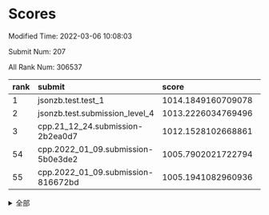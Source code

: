# Scores

Modified Time: 2022-03-06 10:08:03

Submit Num: 207

All Rank Num: 306537

| rank |               submit               |       score        |       sigma        | pk_num |
| :--- | :--------------------------------- | :----------------- | :----------------- | :----- |
| 1    | jsonzb.test.test_1                 | 1014.1849160709078 | 0.8554002674965161 | 5924   |
| 2    | jsonzb.test.submission_level_4     | 1013.2226034769496 | 0.7810967420666214 | 5926   |
| 3    | cpp.21_12_24.submission-2b2ea0d7   | 1012.1528102668861 | 0.7768813881801879 | 5925   |
| 54   | cpp.2022_01_09.submission-5b0e3de2 | 1005.7902021722794 | 0.7138816660982945 | 5921   |
| 55   | cpp.2022_01_09.submission-816672bd | 1005.1941082960936 | 0.7280713769864432 | 5925   |


<details>
<summary>全部</summary>

| rank |                 submit                 |       score        |       sigma        | pk_num |
| :--- | :------------------------------------- | :----------------- | :----------------- | :----- |
| 1    | jsonzb.test.test_1                     | 1014.1849160709078 | 0.8554002674965161 | 5924   |
| 2    | jsonzb.test.submission_level_4         | 1013.2226034769496 | 0.7810967420666214 | 5926   |
| 3    | cpp.21_12_24.submission-2b2ea0d7       | 1012.1528102668861 | 0.7768813881801879 | 5925   |
| 4    | gobigger.level_3.submission_level_3_27 | 1011.5088155807042 | 0.8135042654681254 | 5924   |
| 5    | gobigger.level_3.submission_level_3_6  | 1011.2981089848216 | 0.7729637169429742 | 5921   |
| 6    | gobigger.level_3.submission_level_3_31 | 1011.0008547865826 | 0.7655694163308125 | 5918   |
| 7    | gobigger.level_3.submission_level_3_22 | 1010.9292716421833 | 0.7519893577128355 | 5923   |
| 8    | gobigger.level_3.submission_level_3_29 | 1010.8942692634298 | 0.7776184128180429 | 5923   |
| 9    | gobigger.level_3.submission_level_3_19 | 1010.8829420312011 | 0.7956898173242384 | 5922   |
| 10   | gobigger.level_3.submission_level_3_47 | 1010.7874454694918 | 0.7626827380089106 | 5924   |
| 11   | gobigger.level_3.submission_level_3_34 | 1010.719689811101  | 0.7558347660311336 | 5920   |
| 12   | gobigger.level_3.submission_level_3_38 | 1010.6278601665916 | 0.7772363169545051 | 5925   |
| 13   | gobigger.level_3.submission_level_3_32 | 1010.607034413344  | 0.741833828445853  | 5921   |
| 14   | gobigger.level_3.submission_level_3_28 | 1010.599455351041  | 0.7734178106583582 | 5922   |
| 15   | gobigger.level_3.submission_level_3_42 | 1010.5689213569254 | 0.7544578020021314 | 5927   |
| 16   | gobigger.level_3.submission_level_3_44 | 1010.5165207767864 | 0.776742551327106  | 5921   |
| 17   | gobigger.level_3.submission_level_3_46 | 1010.5114280740539 | 0.7574550962219645 | 5922   |
| 18   | gobigger.level_3.submission_level_3_43 | 1010.3668860875698 | 0.7588541367398416 | 5921   |
| 19   | gobigger.level_3.submission_level_3_9  | 1010.311541146268  | 0.7814912413683124 | 5926   |
| 20   | gobigger.level_3.submission_level_3_25 | 1010.3109137592227 | 0.774378290151042  | 5925   |
| 21   | gobigger.level_3.submission_level_3_13 | 1010.2925291173473 | 0.747597301966957  | 5924   |
| 22   | gobigger.level_3.submission_level_3_45 | 1010.2602232736265 | 0.7676194526758074 | 5921   |
| 23   | gobigger.level_3.submission_level_3_23 | 1010.2150651329781 | 0.751446760201875  | 5924   |
| 24   | gobigger.level_3.submission_level_3_10 | 1010.1598424322227 | 0.7514999532662424 | 5923   |
| 25   | gobigger.level_3.submission_level_3_0  | 1010.0732782407075 | 0.7590530590179935 | 5923   |
| 26   | gobigger.level_3.submission_level_3_48 | 1010.0641457967382 | 0.755980930347188  | 5923   |
| 27   | gobigger.level_3.submission_level_3_1  | 1010.0176910633761 | 0.7630104637274185 | 5926   |
| 28   | gobigger.level_3.submission_level_3_39 | 1009.9214139575902 | 0.7491765645489533 | 5918   |
| 29   | gobigger.level_3.submission_level_3_17 | 1009.9112418772633 | 0.781626711191746  | 5925   |
| 30   | gobigger.level_3.submission_level_3_11 | 1009.9023030538652 | 0.7460562442437613 | 5928   |
| 31   | gobigger.level_3.submission_level_3_7  | 1009.8751290247108 | 0.7562166237620649 | 5920   |
| 32   | gobigger.level_3.submission_level_3_16 | 1009.7422902993952 | 0.7535904650547948 | 5923   |
| 33   | gobigger.level_3.submission_level_3_4  | 1009.6650592518828 | 0.7624916814455792 | 5922   |
| 34   | gobigger.level_3.submission_level_3_41 | 1009.6477690474927 | 0.7526919272332614 | 5923   |
| 35   | gobigger.level_3.submission_level_3_15 | 1009.6243277123567 | 0.7472107831164619 | 5921   |
| 36   | gobigger.level_3.submission_level_3_40 | 1009.6087875706195 | 0.7493398508351581 | 5921   |
| 37   | gobigger.level_3.submission_level_3_2  | 1009.50987392132   | 0.7414352509255291 | 5921   |
| 38   | gobigger.level_3.submission_level_3_21 | 1009.4960074815524 | 0.7469215109821686 | 5930   |
| 39   | gobigger.level_3.submission_level_3_8  | 1009.4571742197876 | 0.749267579577781  | 5925   |
| 40   | gobigger.level_3.submission_level_3_24 | 1009.3345726584564 | 0.7611746108857477 | 5924   |
| 41   | gobigger.level_3.submission_level_3_12 | 1009.299797566708  | 0.7414301832417435 | 5922   |
| 42   | gobigger.level_3.submission_level_3_20 | 1009.2055727860696 | 0.732958050422431  | 5924   |
| 43   | gobigger.level_3.submission_level_3_26 | 1009.1917286815125 | 0.754831973629981  | 5922   |
| 44   | gobigger.level_3.submission_level_3_30 | 1009.1597657290635 | 0.7442678484976303 | 5927   |
| 45   | gobigger.level_3.submission_level_3_35 | 1009.1053441031885 | 0.7502798079501894 | 5923   |
| 46   | gobigger.level_3.submission_level_3_5  | 1009.0451194425001 | 0.7471935903755206 | 5929   |
| 47   | gobigger.level_3.submission_level_3_49 | 1008.8380283162622 | 0.7338926954131089 | 5926   |
| 48   | gobigger.level_3.submission_level_3_18 | 1008.79993024133   | 0.7457636682819847 | 5927   |
| 49   | gobigger.level_3.submission_level_3_33 | 1008.619416917922  | 0.7416633383205447 | 5927   |
| 50   | gobigger.level_3.submission_level_3_36 | 1008.5385074360222 | 0.7256454396499101 | 5923   |
| 51   | gobigger.level_3.submission_level_3_3  | 1008.228310887926  | 0.7317148372550841 | 5918   |
| 52   | gobigger.level_3.submission_level_3_37 | 1007.8592870872784 | 0.7451559124423021 | 5918   |
| 53   | gobigger.level_3.submission_level_3_14 | 1007.7342709655661 | 0.7466942723849943 | 5925   |
| 54   | cpp.2022_01_09.submission-5b0e3de2     | 1005.7902021722794 | 0.7138816660982945 | 5921   |
| 55   | cpp.2022_01_09.submission-816672bd     | 1005.1941082960936 | 0.7280713769864432 | 5925   |
| 56   | gobigger.level_1.submission_level_1_24 | 1004.8237550740926 | 0.7350812588547436 | 5923   |
| 57   | gobigger.level_1.submission_level_1_32 | 1004.7248701759077 | 0.7117551425589478 | 5924   |
| 58   | gobigger.level_1.submission_level_1_3  | 1004.7153957679252 | 0.7258702184261175 | 5917   |
| 59   | gobigger.level_1.submission_level_1_28 | 1004.5458211290435 | 0.7167175042339522 | 5924   |
| 60   | gobigger.level_1.submission_level_1_36 | 1004.5008244633924 | 0.7207618427027817 | 5926   |
| 61   | gobigger.level_1.submission_level_1_4  | 1004.3957110314906 | 0.7321701893669865 | 5923   |
| 62   | gobigger.level_1.submission_level_1_37 | 1004.294069370337  | 0.722287825354497  | 5925   |
| 63   | gobigger.level_1.submission_level_1_2  | 1004.2748391579562 | 0.7186771629583727 | 5920   |
| 64   | gobigger.level_1.submission_level_1_11 | 1004.1888431538255 | 0.7055736909406155 | 5926   |
| 65   | gobigger.level_1.submission_level_1_41 | 1004.1823324079531 | 0.7156013899649167 | 5923   |
| 66   | gobigger.level_1.submission_level_1_33 | 1004.0249454338699 | 0.7308083624704447 | 5928   |
| 67   | gobigger.level_1.submission_level_1_0  | 1003.9464401756808 | 0.7060986738985369 | 5926   |
| 68   | gobigger.level_1.submission_level_1_16 | 1003.9403951148897 | 0.7162167481578314 | 5920   |
| 69   | gobigger.level_1.submission_level_1_5  | 1003.8527836835619 | 0.7110846569110516 | 5922   |
| 70   | gobigger.level_1.submission_level_1_6  | 1003.8103003139099 | 0.726816271008834  | 5921   |
| 71   | gobigger.level_1.submission_level_1_44 | 1003.7988340433524 | 0.717099248059433  | 5927   |
| 72   | gobigger.level_1.submission_level_1_31 | 1003.7790738330227 | 0.7259845843728566 | 5926   |
| 73   | gobigger.level_1.submission_level_1_15 | 1003.7308314601793 | 0.7281362641469428 | 5923   |
| 74   | gobigger.level_1.submission_level_1_43 | 1003.687806107014  | 0.7115948688895917 | 5919   |
| 75   | gobigger.level_1.submission_level_1_19 | 1003.5341641142426 | 0.7290387762988362 | 5918   |
| 76   | gobigger.level_1.submission_level_1_49 | 1003.486484964441  | 0.7207235609333301 | 5926   |
| 77   | gobigger.level_1.submission_level_1_17 | 1003.4445056447395 | 0.7235968526580403 | 5919   |
| 78   | gobigger.level_1.submission_level_1_9  | 1003.4246067916187 | 0.7205330719787609 | 5925   |
| 79   | gobigger.level_1.submission_level_1_29 | 1003.3976027268922 | 0.720454420131625  | 5921   |
| 80   | gobigger.level_1.submission_level_1_40 | 1003.3950515405165 | 0.7206446396187963 | 5923   |
| 81   | gobigger.level_1.submission_level_1_35 | 1003.3388676193387 | 0.7129832853943545 | 5922   |
| 82   | gobigger.level_1.submission_level_1_38 | 1003.302494981355  | 0.7080423328410442 | 5918   |
| 83   | gobigger.level_1.submission_level_1_10 | 1003.2972194140567 | 0.723478601742458  | 5924   |
| 84   | gobigger.level_1.submission_level_1_21 | 1003.1993811814997 | 0.723172526810516  | 5919   |
| 85   | gobigger.level_1.submission_level_1_14 | 1003.1662128832209 | 0.7135674617615583 | 5919   |
| 86   | gobigger.level_1.submission_level_1_25 | 1003.1397055184516 | 0.7086534990958739 | 5920   |
| 87   | gobigger.level_1.submission_level_1_27 | 1003.0292376314187 | 0.7180636917623414 | 5925   |
| 88   | gobigger.level_1.submission_level_1_34 | 1003.0099675271904 | 0.7137511456903227 | 5922   |
| 89   | gobigger.level_1.submission_level_1_42 | 1002.9418889774805 | 0.7116910470808702 | 5923   |
| 90   | gobigger.level_1.submission_level_1_22 | 1002.9182439774521 | 0.7067123393411872 | 5927   |
| 91   | gobigger.level_1.submission_level_1_39 | 1002.830606702499  | 0.7226437483122873 | 5926   |
| 92   | gobigger.level_1.submission_level_1_47 | 1002.8184287390463 | 0.7142861341710044 | 5924   |
| 93   | gobigger.level_1.submission_level_1_8  | 1002.7821745649643 | 0.718771956062202  | 5925   |
| 94   | gobigger.level_1.submission_level_1_46 | 1002.6767359032566 | 0.7062924563171801 | 5927   |
| 95   | gobigger.level_1.submission_level_1_18 | 1002.579127444383  | 0.7133704242373025 | 5920   |
| 96   | gobigger.level_1.submission_level_1_7  | 1002.5717669982472 | 0.710087092777803  | 5923   |
| 97   | gobigger.level_1.submission_level_1_48 | 1002.5661907812982 | 0.7107407323384787 | 5923   |
| 98   | gobigger.level_1.submission_level_1_45 | 1002.5617453504813 | 0.7171382198375081 | 5920   |
| 99   | gobigger.level_1.submission_level_1_13 | 1002.5479603015814 | 0.7072404546082712 | 5924   |
| 100  | gobigger.level_1.submission_level_1_23 | 1002.5413853250473 | 0.7065565907061306 | 5926   |
| 101  | gobigger.level_1.submission_level_1_12 | 1002.5291811263058 | 0.7080468875753537 | 5923   |
| 102  | gobigger.level_1.submission_level_1_26 | 1002.5225471740428 | 0.7042896997229561 | 5921   |
| 103  | gobigger.level_1.submission_level_1_20 | 1002.5034540029831 | 0.7086408441403594 | 5926   |
| 104  | gobigger.level_1.submission_level_1_1  | 1002.4185612830506 | 0.7117369033880182 | 5924   |
| 105  | gobigger.level_1.submission_level_1_30 | 1002.3631851458291 | 0.71356677949886   | 5928   |
| 106  | gobigger.random.submission_random_28   | 997.9226300337773  | 0.7094572323352348 | 5927   |
| 107  | gobigger.random.submission_random_4    | 997.463650047744   | 0.7104167021952558 | 5923   |
| 108  | gobigger.random.submission_random_15   | 997.3797313626868  | 0.7002343611152984 | 5924   |
| 109  | gobigger.random.submission_random_1    | 997.2448761460188  | 0.7262557177465121 | 5926   |
| 110  | gobigger.random.submission_random_46   | 997.2041470119058  | 0.6979270115542179 | 5922   |
| 111  | gobigger.random.submission_random_38   | 996.897728335233   | 0.6993723345914925 | 5928   |
| 112  | gobigger.random.submission_random_12   | 996.7362529812362  | 0.7089730625871504 | 5929   |
| 113  | gobigger.random.submission_random_14   | 996.690044074982   | 0.7072189947188712 | 5925   |
| 114  | gobigger.random.submission_random_35   | 996.6389481048456  | 0.7030770288429914 | 5922   |
| 115  | gobigger.random.submission_random_43   | 996.5772522305427  | 0.6929367606153003 | 5925   |
| 116  | gobigger.random.submission_random_34   | 996.5344086791747  | 0.7117133244463837 | 5927   |
| 117  | gobigger.random.submission_random_19   | 996.4809251017189  | 0.7121458816256401 | 5920   |
| 118  | gobigger.random.submission_random_40   | 996.3736717254841  | 0.7242740699002088 | 5924   |
| 119  | gobigger.random.submission_random_21   | 996.3549702954778  | 0.7045086438885317 | 5917   |
| 120  | gobigger.random.submission_random_42   | 996.3415412763716  | 0.7104355952633427 | 5929   |
| 121  | gobigger.random.submission_random_36   | 996.2470502188395  | 0.7074455359291112 | 5919   |
| 122  | gobigger.random.submission_random_29   | 996.2102071423367  | 0.7084522192197362 | 5922   |
| 123  | gobigger.random.submission_random_26   | 996.2079779763036  | 0.7072289697565348 | 5922   |
| 124  | gobigger.random.submission_random_39   | 996.1626186529958  | 0.710562267106056  | 5926   |
| 125  | gobigger.random.submission_random_23   | 996.1409136124469  | 0.7157097489756548 | 5922   |
| 126  | gobigger.random.submission_random_49   | 996.0952419774578  | 0.7264067745161239 | 5923   |
| 127  | gobigger.random.submission_random_32   | 996.0159408453433  | 0.7169777887678231 | 5925   |
| 128  | gobigger.random.submission_random_27   | 996.0025430962024  | 0.7157254293615155 | 5925   |
| 129  | gobigger.random.submission_random_20   | 995.9858245138256  | 0.70759378838635   | 5921   |
| 130  | gobigger.random.submission_random_45   | 995.9511566651634  | 0.7301451463104948 | 5929   |
| 131  | gobigger.random.submission_random_13   | 995.8267986863008  | 0.720723694733986  | 5922   |
| 132  | gobigger.random.submission_random_2    | 995.8011848479321  | 0.7198085678992495 | 5921   |
| 133  | gobigger.random.submission_random_48   | 995.7971102411352  | 0.717304059920689  | 5925   |
| 134  | gobigger.random.submission_random_11   | 995.7711101604748  | 0.7128914466776421 | 5922   |
| 135  | gobigger.random.submission_random_37   | 995.7416430818824  | 0.7103898707990305 | 5926   |
| 136  | gobigger.random.submission_random_9    | 995.7231784758934  | 0.6923761253197579 | 5923   |
| 137  | gobigger.random.submission_random_44   | 995.7005105622192  | 0.7163446245481369 | 5921   |
| 138  | gobigger.random.submission_random_41   | 995.684886160863   | 0.722480001565505  | 5927   |
| 139  | gobigger.random.submission_random_17   | 995.6468381477711  | 0.7028548820056513 | 5924   |
| 140  | gobigger.random.submission_random_31   | 995.635167723      | 0.7325517937862098 | 5923   |
| 141  | gobigger.random.submission_random_24   | 995.5924346653421  | 0.7117207213031628 | 5923   |
| 142  | gobigger.random.submission_random_18   | 995.5647894526388  | 0.7159106133837391 | 5925   |
| 143  | gobigger.random.submission_random_30   | 995.5646053385994  | 0.713459009949017  | 5920   |
| 144  | gobigger.random.submission_random_8    | 995.4761632763194  | 0.7170001820590342 | 5926   |
| 145  | gobigger.random.submission_random_25   | 995.4693111974426  | 0.7122313980614922 | 5921   |
| 146  | gobigger.random.submission_random_0    | 995.3748313848411  | 0.6986750213023566 | 5922   |
| 147  | gobigger.random.submission_random_22   | 995.2809143111756  | 0.7030344459303184 | 5920   |
| 148  | gobigger.random.submission_random_10   | 995.2258799447263  | 0.7238306984105748 | 5924   |
| 149  | gobigger.random.submission_random_6    | 995.1437039269495  | 0.7175311484979079 | 5931   |
| 150  | gobigger.random.submission_random_5    | 995.0707521752895  | 0.7272743203354074 | 5922   |
| 151  | gobigger.random.submission_random_3    | 995.0461040550796  | 0.720704430487146  | 5926   |
| 152  | gobigger.random.submission_random_47   | 994.9173652885229  | 0.7196860155879237 | 5924   |
| 153  | gobigger.random.submission_random_16   | 994.8993376324152  | 0.7181791297203307 | 5923   |
| 154  | gobigger.random.submission_random_7    | 994.8970929454266  | 0.7095685980484474 | 5923   |
| 155  | gobigger.random.submission_random_33   | 994.7356791322734  | 0.7181608517055761 | 5918   |
| 156  | gobigger.level_2.submission_level_2_44 | 994.5349227412997  | 0.7331150657754419 | 5921   |
| 157  | gobigger.level_2.submission_level_2_33 | 993.5168898084779  | 0.7482567256677622 | 5929   |
| 158  | gobigger.level_2.submission_level_2_8  | 993.4120294944349  | 0.7441344840063331 | 5929   |
| 159  | gobigger.level_2.submission_level_2_29 | 993.3339675512543  | 0.7589020866764472 | 5922   |
| 160  | gobigger.level_2.submission_level_2_9  | 993.2284893624254  | 0.7382537389141076 | 5925   |
| 161  | gobigger.level_2.submission_level_2_4  | 992.9648831462592  | 0.735259110541638  | 5926   |
| 162  | gobigger.level_2.submission_level_2_36 | 992.9352721267702  | 0.7335434095902721 | 5920   |
| 163  | gobigger.level_2.submission_level_2_12 | 992.8722406971615  | 0.7299996007247924 | 5922   |
| 164  | gobigger.level_2.submission_level_2_31 | 992.7700260778532  | 0.7334353012432354 | 5926   |
| 165  | gobigger.level_2.submission_level_2_1  | 992.7223283697971  | 0.7564600127010124 | 5923   |
| 166  | gobigger.level_2.submission_level_2_10 | 992.6496361800118  | 0.7518540920681365 | 5927   |
| 167  | gobigger.level_2.submission_level_2_11 | 992.5648608753552  | 0.7422936460360119 | 5923   |
| 168  | gobigger.level_2.submission_level_2_0  | 992.5643097956172  | 0.7442960402327107 | 5926   |
| 169  | gobigger.level_2.submission_level_2_42 | 992.5462858352887  | 0.7414543692539072 | 5925   |
| 170  | gobigger.level_2.submission_level_2_6  | 992.5273580304279  | 0.7574661509331476 | 5928   |
| 171  | gobigger.level_2.submission_level_2_20 | 992.4576517061705  | 0.7359251106473976 | 5924   |
| 172  | gobigger.level_2.submission_level_2_7  | 992.3715684003014  | 0.7259279817744068 | 5927   |
| 173  | gobigger.level_2.submission_level_2_41 | 992.3254077806221  | 0.751337738568204  | 5924   |
| 174  | gobigger.level_2.submission_level_2_14 | 992.2257614455991  | 0.7507832663374789 | 5926   |
| 175  | gobigger.level_2.submission_level_2_26 | 992.2216001613383  | 0.7500411336970327 | 5920   |
| 176  | gobigger.level_2.submission_level_2_25 | 992.1486070546058  | 0.7418067223397045 | 5926   |
| 177  | gobigger.level_2.submission_level_2_22 | 992.1457393902134  | 0.7391965606329277 | 5920   |
| 178  | gobigger.level_2.submission_level_2_34 | 992.1406981401393  | 0.7387477477496207 | 5921   |
| 179  | gobigger.level_2.submission_level_2_15 | 992.1223689496538  | 0.7451348392407999 | 5924   |
| 180  | gobigger.level_2.submission_level_2_18 | 992.1130963386805  | 0.7503461290657415 | 5929   |
| 181  | gobigger.level_2.submission_level_2_46 | 992.0218092715708  | 0.7806737793458347 | 5924   |
| 182  | gobigger.level_2.submission_level_2_37 | 991.989569921954   | 0.7378628807732809 | 5926   |
| 183  | gobigger.level_2.submission_level_2_30 | 991.952797144644   | 0.7629794543347718 | 5924   |
| 184  | gobigger.level_2.submission_level_2_19 | 991.9366628668806  | 0.7442956031056079 | 5919   |
| 185  | gobigger.level_2.submission_level_2_17 | 991.9161507867199  | 0.7340982628521473 | 5922   |
| 186  | gobigger.level_2.submission_level_2_48 | 991.771804450592   | 0.7387499007521983 | 5923   |
| 187  | gobigger.level_2.submission_level_2_47 | 991.6773254733006  | 0.7526680393516976 | 5927   |
| 188  | gobigger.level_2.submission_level_2_40 | 991.5929362662969  | 0.750900780029027  | 5921   |
| 189  | gobigger.level_2.submission_level_2_38 | 991.5331193608907  | 0.7296362241464488 | 5921   |
| 190  | gobigger.level_2.submission_level_2_3  | 991.4600848204452  | 0.7558681967495957 | 5920   |
| 191  | gobigger.level_2.submission_level_2_39 | 991.453499413807   | 0.7435079236445545 | 5923   |
| 192  | gobigger.level_2.submission_level_2_27 | 991.4378872129388  | 0.7385463337522405 | 5924   |
| 193  | gobigger.level_2.submission_level_2_43 | 991.4342689174747  | 0.7509480723324404 | 5923   |
| 194  | gobigger.level_2.submission_level_2_24 | 991.395761977923   | 0.7390276852860005 | 5924   |
| 195  | gobigger.level_2.submission_level_2_21 | 991.3831656484355  | 0.7526272814099961 | 5924   |
| 196  | gobigger.level_2.submission_level_2_2  | 991.3240280684997  | 0.7563449610267183 | 5919   |
| 197  | gobigger.level_2.submission_level_2_49 | 991.1529663355892  | 0.7628707896812551 | 5921   |
| 198  | gobigger.level_2.submission_level_2_28 | 991.1361044594933  | 0.7455445493578289 | 5924   |
| 199  | gobigger.level_2.submission_level_2_35 | 991.0310638339015  | 0.7443730471695815 | 5928   |
| 200  | gobigger.level_2.submission_level_2_16 | 990.9183193620902  | 0.7751868167972117 | 5921   |
| 201  | gobigger.level_2.submission_level_2_32 | 990.9156722554238  | 0.7513661001161798 | 5925   |
| 202  | gobigger.level_2.submission_level_2_5  | 990.7544707932232  | 0.7513922847866742 | 5922   |
| 203  | gobigger.level_2.submission_level_2_13 | 990.7135543421149  | 0.7489255834102541 | 5923   |
| 204  | gobigger.level_2.submission_level_2_45 | 990.6829586592585  | 0.7445931316341706 | 5924   |
| 205  | gobigger.level_2.submission_level_2_23 | 990.0611540428081  | 0.7728908061562387 | 5923   |
| 206  | gobigger.none.submission_none_1        | 976.9425994377457  | 1.38567418956607   | 5923   |
| 207  | gobigger.none.submission_none_0        | 975.969183378831   | 1.3930197276810063 | 5920   |

</details>